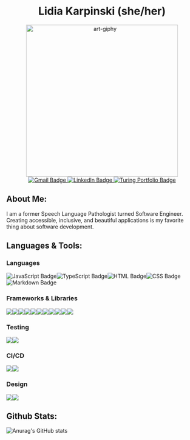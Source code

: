 <div id="header" align="center">
  <h1>Lidia Karpinski (she/her)</h2>
 
<img src="https://media.giphy.com/media/xTiTnumdcQABBLgM92/giphy.gif" alt="art-giphy" width="400">
 
  <div id="badges" align="center">
  <a href="mailto:lidiakarpinski@gmail.com">
    <img src="https://img.shields.io/badge/Gmail-D14836?style=for-the-badge&logo=gmail&logoColor=white" alt="Gmail Badge"/>
  </a>
  <a href="www.linkedin.com/in/lidia-karpinski">
    <img src="https://img.shields.io/badge/LinkedIn-blue?style=for-the-badge&logo=linkedin&logoColor=white" alt="LinkedIn Badge"/>
  </a>
  <a href="https://terminal.turing.edu/alumni/1490-lidia-karpinski">
    <img src="https://img.shields.io/badge/Portfolio-5C8001?style=for-the-badge" alt="Turing Portfolio Badge"/>
  </a>
</div>
</div>



## About Me: 
I am a former Speech Language Pathologist turned Software Engineer. Creating accessible, inclusive, and beautiful applications is my favorite thing about software development. 
    
## Languages & Tools: 
### Languages

<img align="center" src="https://img.shields.io/badge/JavaScript-323330?style=for-the-badge&logo=javascript&logoColor=F7DF1E" alt="JavaScript Badge"><img align="center" src="https://img.shields.io/badge/TypeScript-007ACC?style=for-the-badge&logo=typescript&logoColor=white" alt="TypeScript Badge"><img align="center" src="https://img.shields.io/badge/HTML5-E34F26?style=for-the-badge&logo=html5&logoColor=white" alt="HTML Badge"><img align="center" src="https://img.shields.io/badge/CSS3-1572B6?style=for-the-badge&logo=css3&logoColor=white" alt="CSS Badge"><img align="center" src="https://img.shields.io/badge/Markdown-000000?style=for-the-badge&logo=markdown&logoColor=white" alt="Markdown Badge">


### Frameworks & Libraries
    
<img align="center" src="https://img.shields.io/badge/React-20232A?style=for-the-badge&logo=react&logoColor=61DAFB"><img align="center" src="https://img.shields.io/badge/React_Router-CA4245?style=for-the-badge&logo=react-router&logoColor=white"><img align="center" src="https://img.shields.io/badge/Apollo%20GraphQL-311C87?&style=for-the-badge&logo=Apollo%20GraphQL&logoColor=white"><img align="center" src="https://img.shields.io/badge/Sass-CC6699?style=for-the-badge&logo=sass&logoColor=white"><img align="center" src="https://img.shields.io/badge/Node.js-339933?style=for-the-badge&logo=nodedotjs&logoColor=white"><img align="center" src="https://img.shields.io/badge/GraphQl-E10098?style=for-the-badge&logo=graphql&logoColor=white"><img align="center" src="https://img.shields.io/badge/Chart.js-FF6384?style=for-the-badge&logo=chartdotjs&logoColor=white"><img align="center" src="https://img.shields.io/badge/npm-CB3837?style=for-the-badge&logo=npm&logoColor=white"><img align="center" src="https://img.shields.io/badge/Postman-FF6C37?style=for-the-badge&logo=Postman&logoColor=white"><img align="center" src="https://img.shields.io/badge/Material%20UI-007FFF?style=for-the-badge&logo=mui&logoColor=white"><img align="center" src="https://img.shields.io/badge/Express.js-000000?style=for-the-badge&logo=express&logoColor=white">

### Testing 
    
<img align="center" src="https://img.shields.io/badge/Cypress-17202C?style=for-the-badge&logo=cypress&logoColor=white"><img align="center" src="https://img.shields.io/badge/Mocha-8D6748?style=for-the-badge&logo=Mocha&logoColor=white">

    
### CI/CD
    
<img align="center" src="https://img.shields.io/badge/circleci-343434?style=for-the-badge&logo=circleci&logoColor=white"><img align="center" src="https://img.shields.io/badge/Heroku-430098?style=for-the-badge&logo=heroku&logoColor=white">

### Design
    
<img align="center" src="https://img.shields.io/badge/Figma-F24E1E?style=for-the-badge&logo=figma&logoColor=white"><img align="center" src="https://img.shields.io/badge/Dribbble-EA4C89?style=for-the-badge&logo=dribbble&logoColor=white"><img align="center" src="">
        
## Github Stats: 

 ![Anurag's GitHub stats](https://github-readme-stats.vercel.app/api?username=lkarpins&show_icons=true&theme=dark)



